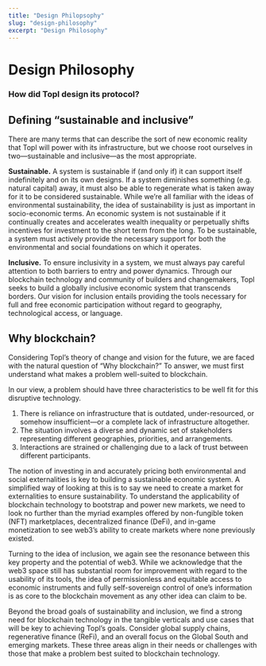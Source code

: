 ```yaml
---
title: "Design Philopsophy"
slug: "design-philosophy"
excerpt: "Design Philosophy"
---
```


# Design Philosophy
### How did Topl design its protocol?

## Defining “sustainable and inclusive”
There are many terms that can describe the sort of new economic reality that Topl will power with its infrastructure, but we choose root ourselves in two—sustainable and inclusive—as the most appropriate.

**Sustainable.** A system is sustainable if (and only if) it can support itself indefinitely and on its own designs. If a system diminishes something (e.g. natural capital) away, it must also be able to regenerate what is taken away for it to be considered sustainable. While we’re all familiar with the ideas of environmental sustainability, the idea of sustainability is just as important in socio-economic terms. An economic system is not sustainable if it continually creates and accelerates wealth inequality or perpetually shifts incentives for investment to the short term from the long. To be sustainable, a system must actively provide the necessary support for both the environmental and social foundations on which it operates.

**Inclusive.** To ensure inclusivity in a system, we must always pay careful attention to both barriers to entry and power dynamics. Through our blockchain technology and community of builders and changemakers, Topl seeks to build a globally inclusive economic system that transcends borders. Our vision for inclusion entails providing the tools necessary for full and free economic participation without regard to geography, technological access, or language.

## Why blockchain?

Considering Topl’s theory of change and vision for the future, we are faced with the natural question of “Why blockchain?” To answer, we must first understand what makes a problem well-suited to blockchain.

In our view, a problem should have three characteristics to be well fit for this disruptive technology.

1. There is reliance on infrastructure that is outdated, under-resourced, or somehow insufficient—or a complete lack of infrastructure altogether.
2. The situation involves a diverse and dynamic set of stakeholders representing different geographies, priorities, and arrangements.
3. Interactions are strained or challenging due to a lack of trust between different participants.

The notion of investing in and accurately pricing both environmental and social externalities is key to building a sustainable economic system. A simplified way of looking at this is to say we need to create a market for externalities to ensure sustainability. To understand the applicability of blockchain technology to bootstrap and power new markets, we need to look no further than the myriad examples offered by non-fungible token (NFT) marketplaces, decentralized finance (DeFi), and in-game monetization to see web3’s ability to create markets where none previously existed.

Turning to the idea of inclusion, we again see the resonance between this key property and the potential of web3. While we acknowledge that the web3 space still has substantial room for improvement with regard to the usability of its tools, the idea of permissionless and equitable access to economic instruments and fully self-sovereign control of one’s information is as core to the blockchain movement as any other idea can claim to be.

Beyond the broad goals of sustainability and inclusion, we find a strong need for blockchain technology in the tangible verticals and use cases that will be key to achieving Topl’s goals. Consider global supply chains, regenerative finance (ReFi), and an overall focus on the Global South and emerging markets. These three areas align in their needs or challenges with those that make a problem best suited to blockchain technology.
